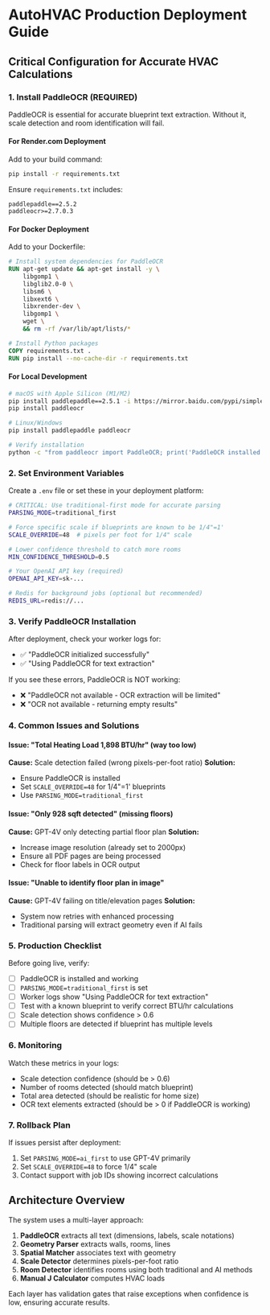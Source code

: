 # AutoHVAC Production Deployment Guide

## Critical Configuration for Accurate HVAC Calculations

### 1. Install PaddleOCR (REQUIRED)

PaddleOCR is essential for accurate blueprint text extraction. Without it, scale detection and room identification will fail.

#### For Render.com Deployment

Add to your build command:
```bash
pip install -r requirements.txt
```

Ensure `requirements.txt` includes:
```
paddlepaddle==2.5.2
paddleocr>=2.7.0.3
```

#### For Docker Deployment

Add to your Dockerfile:
```dockerfile
# Install system dependencies for PaddleOCR
RUN apt-get update && apt-get install -y \
    libgomp1 \
    libglib2.0-0 \
    libsm6 \
    libxext6 \
    libxrender-dev \
    libgomp1 \
    wget \
    && rm -rf /var/lib/apt/lists/*

# Install Python packages
COPY requirements.txt .
RUN pip install --no-cache-dir -r requirements.txt
```

#### For Local Development

```bash
# macOS with Apple Silicon (M1/M2)
pip install paddlepaddle==2.5.1 -i https://mirror.baidu.com/pypi/simple
pip install paddleocr

# Linux/Windows
pip install paddlepaddle paddleocr

# Verify installation
python -c "from paddleocr import PaddleOCR; print('PaddleOCR installed successfully')"
```

### 2. Set Environment Variables

Create a `.env` file or set these in your deployment platform:

```bash
# CRITICAL: Use traditional-first mode for accurate parsing
PARSING_MODE=traditional_first

# Force specific scale if blueprints are known to be 1/4"=1'
SCALE_OVERRIDE=48  # pixels per foot for 1/4" scale

# Lower confidence threshold to catch more rooms
MIN_CONFIDENCE_THRESHOLD=0.5

# Your OpenAI API key (required)
OPENAI_API_KEY=sk-...

# Redis for background jobs (optional but recommended)
REDIS_URL=redis://...
```

### 3. Verify PaddleOCR Installation

After deployment, check your worker logs for:
- ✅ "PaddleOCR initialized successfully"
- ✅ "Using PaddleOCR for text extraction"

If you see these errors, PaddleOCR is NOT working:
- ❌ "PaddleOCR not available - OCR extraction will be limited"
- ❌ "OCR not available - returning empty results"

### 4. Common Issues and Solutions

#### Issue: "Total Heating Load 1,898 BTU/hr" (way too low)
**Cause:** Scale detection failed (wrong pixels-per-foot ratio)
**Solution:** 
- Ensure PaddleOCR is installed
- Set `SCALE_OVERRIDE=48` for 1/4"=1' blueprints
- Use `PARSING_MODE=traditional_first`

#### Issue: "Only 928 sqft detected" (missing floors)
**Cause:** GPT-4V only detecting partial floor plan
**Solution:**
- Increase image resolution (already set to 2000px)
- Ensure all PDF pages are being processed
- Check for floor labels in OCR output

#### Issue: "Unable to identify floor plan in image"
**Cause:** GPT-4V failing on title/elevation pages
**Solution:**
- System now retries with enhanced processing
- Traditional parsing will extract geometry even if AI fails

### 5. Production Checklist

Before going live, verify:

- [ ] PaddleOCR is installed and working
- [ ] `PARSING_MODE=traditional_first` is set
- [ ] Worker logs show "Using PaddleOCR for text extraction"
- [ ] Test with a known blueprint to verify correct BTU/hr calculations
- [ ] Scale detection shows confidence > 0.6
- [ ] Multiple floors are detected if blueprint has multiple levels

### 6. Monitoring

Watch these metrics in your logs:
- Scale detection confidence (should be > 0.6)
- Number of rooms detected (should match blueprint)
- Total area detected (should be realistic for home size)
- OCR text elements extracted (should be > 0 if PaddleOCR is working)

### 7. Rollback Plan

If issues persist after deployment:
1. Set `PARSING_MODE=ai_first` to use GPT-4V primarily
2. Set `SCALE_OVERRIDE=48` to force 1/4" scale
3. Contact support with job IDs showing incorrect calculations

## Architecture Overview

The system uses a multi-layer approach:
1. **PaddleOCR** extracts all text (dimensions, labels, scale notations)
2. **Geometry Parser** extracts walls, rooms, lines
3. **Spatial Matcher** associates text with geometry
4. **Scale Detector** determines pixels-per-foot ratio
5. **Room Detector** identifies rooms using both traditional and AI methods
6. **Manual J Calculator** computes HVAC loads

Each layer has validation gates that raise exceptions when confidence is low, ensuring accurate results.